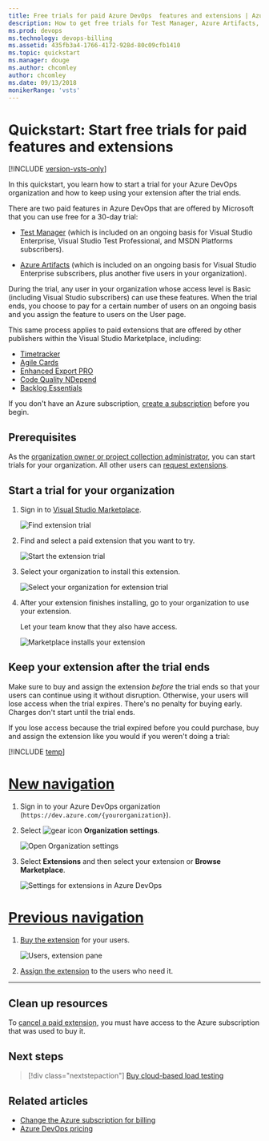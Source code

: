 ```yaml
---
title: Free trials for paid Azure DevOps  features and extensions | Azure DevOps
description: How to get free trials for Test Manager, Azure Artifacts, and for Azure DevOps extensions offered by other publishers (Azure DevOps)
ms.prod: devops
ms.technology: devops-billing
ms.assetid: 435fb3a4-1766-4172-928d-80c09cfb1410
ms.topic: quickstart
ms.manager: douge
ms.author: chcomley
author: chcomley
ms.date: 09/13/2018
monikerRange: 'vsts'
---
```


# Quickstart: Start free trials for paid features and extensions

[!INCLUDE [version-vsts-only](../../_shared/version-vsts-only.md)]

In this quickstart, you learn how to start a trial for your Azure DevOps organization and how to keep using your extension after the trial ends.

There are two paid features in Azure DevOps that are offered by Microsoft that you can use free for a 30-day trial:

- [Test Manager](https://marketplace.visualstudio.com/items/ms.vss-testmanager-web) (which is included on an ongoing basis for Visual Studio Enterprise, Visual Studio Test Professional, and MSDN Platforms subscribers).

- [Azure Artifacts](https://marketplace.visualstudio.com/items?itemName=ms.feed) (which is included on an ongoing basis for Visual Studio Enterprise subscribers, plus another five users in your organization).

During the trial, any user in your organization whose access level is Basic (including Visual Studio subscribers) can use these features. When the trial ends, you choose to pay for a certain number of users on an ongoing basis and you assign the feature to users on the User page.

This same process applies to paid extensions that are offered by other publishers within the Visual Studio Marketplace, including:

- [Timetracker](https://marketplace.visualstudio.com/items?itemName=Berichthaus.TfsTimetracker)
- [Agile Cards](https://marketplace.visualstudio.com/items?itemName=spartez.agile-cards)
- [Enhanced Export PRO](https://marketplace.visualstudio.com/items?itemName=mskold.mskold-PRO-EnhancedExport)
- [Code Quality NDepend](https://marketplace.visualstudio.com/items?itemName=ndepend.ndependextension)
- [Backlog Essentials](https://marketplace.visualstudio.com/items?itemName=agile-extensions.backlog-essentials)

If you don't have an Azure subscription, [create a subscription](https://azure.microsoft.com/en-us/pricing/purchase-options/) before you begin.

## Prerequisites

As the [organization owner or project collection administrator](vsts-billing-faq.md#find-owner), you can start trials for your organization.
All other users can [request extensions](../../marketplace/install-vsts-extension.md).

## Start a trial for your organization

1. Sign in to [Visual Studio Marketplace](https://marketplace.visualstudio.com/azuredevops).

    ![Find extension trial](../billing/_img/_shared/extensions-marketplace.png)

2. Find and select a paid extension that you want to try.

    ![Start the extension trial](_img/try-additional-features/mp-start-test-manager-trial.png)

3. Select your organization to install this extension.

    ![Select your organization for extension trial](_img/try-additional-features/select-organization.png)

4. After your extension finishes installing, go to your organization to use your extension.

    Let your team know that they also have access.

   ![Marketplace installs your extension](_img/try-additional-features/extension-installed.png)

<a name="after-trial"></a>

## Keep your extension after the trial ends

Make sure to buy and assign the extension *before* the trial ends so that your users can continue using it without disruption. Otherwise, your users will lose access when the trial expires.
There's no penalty for buying early. Charges don't start until the trial ends.

If you lose access because the trial expired before you could purchase, buy and assign the extension like you would if you weren't doing a trial:

[!INCLUDE [temp](../../_shared/new-navigation.md)] 

# [New navigation](#tab/new-nav)

1. Sign in to your Azure DevOps organization (```https://dev.azure.com/{yourorganization}```).

2. Select ![gear icon](../../_img/icons/gear-icon.png) **Organization settings**.

   ![Open Organization settings](../../_shared/_img/settings/open-admin-settings-vert.png)
3. Select **Extensions** and then select your extension or **Browse Marketplace**.

   ![Settings for extensions in Azure DevOps](_img/try-additional-features/extensions-azure-devops-admin-settings.png)

# [Previous navigation](#tab/previous-nav)

1. [Buy the extension](../../marketplace/install-vsts-extension.md#install-extension) for your users.

    ![Users, extension pane](_img/try-additional-features/extension-trial-in-organization-updated-ui.png)

2. [Assign the extension](../../marketplace/assign-paid-extensions.md) to the users who need it.

---

## Clean up resources

To [cancel a paid extension](../../marketplace/uninstall-disable-extensions.md), you must have access to the Azure subscription that was used to buy it.

## Next steps

> [!div class="nextstepaction"]
> [Buy cloud-based load testing](buy-load-testing-vs.md)

## Related articles

- [Change the Azure subscription for billing](change-azure-subscription.md)
- [Azure DevOps pricing](https://azure.microsoft.com/pricing/details/visual-studio-team-services/)
